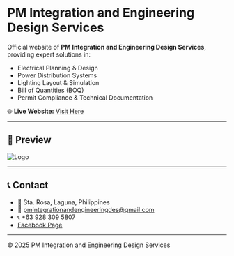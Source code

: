 # PM Integration and Engineering Design Services

Official website of **PM Integration and Engineering Design Services**, providing expert solutions in:
- Electrical Planning & Design
- Power Distribution Systems
- Lighting Layout & Simulation
- Bill of Quantities (BOQ)
- Permit Compliance & Technical Documentation

🌐 **Live Website:** [Visit Here](https://pjm-06.github.io/PM-INTEGRATION-AND-ENGINEERING-DESIGN-SERVICES-site/)

---

## 📸 Preview
![Logo](assets/PM-logo.jpg)

---

## 📞 Contact
- 📍 Sta. Rosa, Laguna, Philippines  
- 📧 pmintegrationandengineeringdes@gmail.com  
- 📞 +63 928 309 5807  
- [Facebook Page](https://www.facebook.com/share/1ACfq657ak/?mibextid=wwXIfr)

---

© 2025 PM Integration and Engineering Design Services
